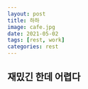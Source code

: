 ```yaml
---
layout: post
title: 하하
image: cafe.jpg
date: 2021-05-02 
tags: [rest, work]
categories: rest
---
```

재밌긴 한데 어렵다 
---


